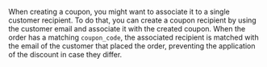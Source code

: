 When creating a coupon, you might want to associate it to a single customer recipient. To do that, you can create a coupon recipient by using the customer email and associate it with the created coupon. When the order has a matching `coupon_code`, the associated recipient is matched with the email of the customer that placed the order, preventing the application of the discount in case they differ.
